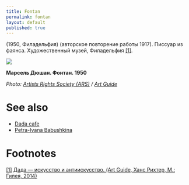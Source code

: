 ```yaml
---
title: Fontan
permalink: fontan
layout: default
published: true
---
```


(1950, Филадельфия) (авторское повторение работы 1917). Писсуар из фаянса. Художественный музей, Филадельфия <span id="a1">[\[1\]](#f1)</span>.

![](http://artguide.com/uploads/ckeditor/pictures/204/content_content_06.jpg)

**Марсель Дюшан. Фонтан. 1950**

*Photo: [Artists Rights Society (ARS)](ars) / [Art Guide](http://artguide.com/uploads/ckeditor/pictures/204/content_content_06.jpg)*

# See also

+ [Dada cafe](dada-cafe)
+ [Petra-Ivana Babushkina](petra-ivana-babushkina-artist)

# Footnotes

[[1]](#a1) <span id="f1"></span> [Дада — искусство и антиискусство. (Art Guide, Ханс Рихтер, М.: Гилея, 2014)](http://artguide.com/posts/657)
